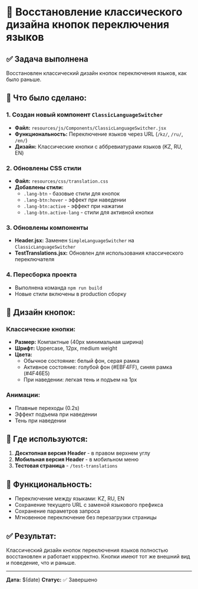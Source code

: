 # 🔄 Восстановление классического дизайна кнопок переключения языков

## ✅ Задача выполнена

Восстановлен классический дизайн кнопок переключения языков, как было раньше.

## 🔧 Что было сделано:

### 1. Создан новый компонент `ClassicLanguageSwitcher`
- **Файл:** `resources/js/Components/ClassicLanguageSwitcher.jsx`
- **Функциональность:** Переключение языков через URL (`/kz/`, `/ru/`, `/en/`)
- **Дизайн:** Классические кнопки с аббревиатурами языков (KZ, RU, EN)

### 2. Обновлены CSS стили
- **Файл:** `resources/css/translation.css`
- **Добавлены стили:**
  - `.lang-btn` - базовые стили для кнопок
  - `.lang-btn:hover` - эффект при наведении
  - `.lang-btn:active` - эффект при нажатии
  - `.lang-btn.active-lang` - стили для активной кнопки

### 3. Обновлены компоненты
- **Header.jsx:** Заменен `SimpleLanguageSwitcher` на `ClassicLanguageSwitcher`
- **TestTranslations.jsx:** Обновлен для использования классического переключателя

### 4. Пересборка проекта
- Выполнена команда `npm run build`
- Новые стили включены в production сборку

## 🎨 Дизайн кнопок:

### Классические кнопки:
- **Размер:** Компактные (40px минимальная ширина)
- **Шрифт:** Uppercase, 12px, medium weight
- **Цвета:** 
  - Обычное состояние: белый фон, серая рамка
  - Активное состояние: голубой фон (#EBF4FF), синяя рамка (#4F46E5)
  - При наведении: легкая тень и подъем на 1px

### Анимации:
- Плавные переходы (0.2s)
- Эффект подъема при наведении
- Тень при наведении

## 📍 Где используются:

1. **Десктопная версия Header** - в правом верхнем углу
2. **Мобильная версия Header** - в мобильном меню
3. **Тестовая страница** - `/test-translations`

## 🔄 Функциональность:

- Переключение между языками: KZ, RU, EN
- Сохранение текущего URL с заменой языкового префикса
- Сохранение параметров запроса
- Мгновенное переключение без перезагрузки страницы

## ✅ Результат:

Классический дизайн кнопок переключения языков полностью восстановлен и работает корректно. Кнопки имеют тот же внешний вид и поведение, что и раньше.

---

**Дата:** $(date)
**Статус:** ✅ Завершено
